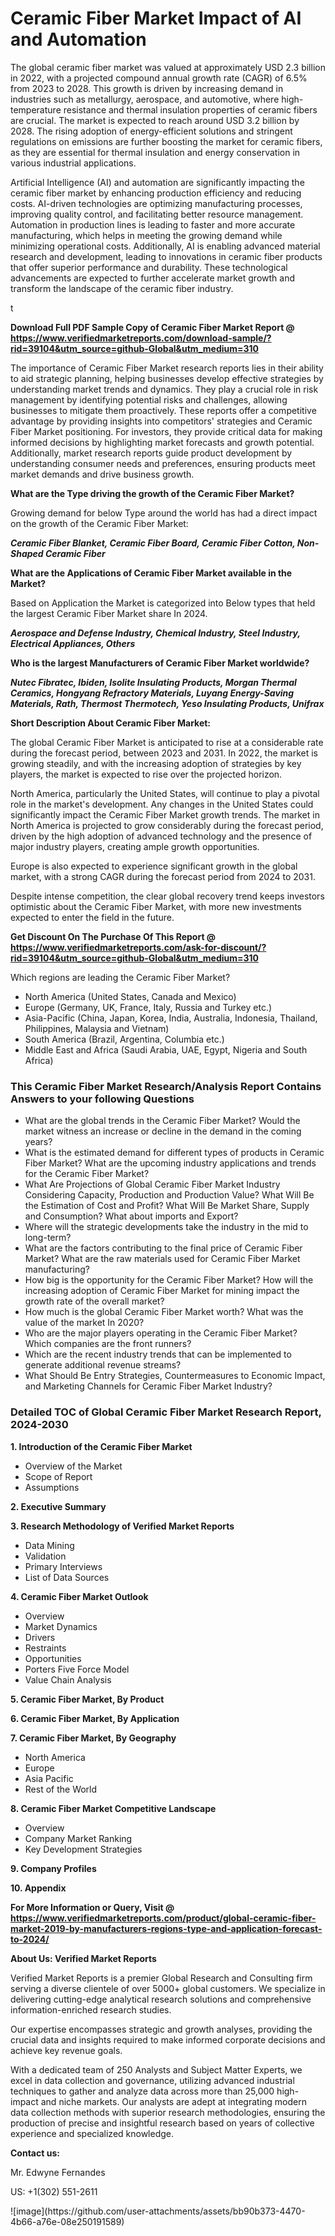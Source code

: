 <h1>Ceramic Fiber Market Impact of AI and Automation</h1><p>The global ceramic fiber market was valued at approximately USD 2.3 billion in 2022, with a projected compound annual growth rate (CAGR) of 6.5% from 2023 to 2028. This growth is driven by increasing demand in industries such as metallurgy, aerospace, and automotive, where high-temperature resistance and thermal insulation properties of ceramic fibers are crucial. The market is expected to reach around USD 3.2 billion by 2028. The rising adoption of energy-efficient solutions and stringent regulations on emissions are further boosting the market for ceramic fibers, as they are essential for thermal insulation and energy conservation in various industrial applications.</p><p>Artificial Intelligence (AI) and automation are significantly impacting the ceramic fiber market by enhancing production efficiency and reducing costs. AI-driven technologies are optimizing manufacturing processes, improving quality control, and facilitating better resource management. Automation in production lines is leading to faster and more accurate manufacturing, which helps in meeting the growing demand while minimizing operational costs. Additionally, AI is enabling advanced material research and development, leading to innovations in ceramic fiber products that offer superior performance and durability. These technological advancements are expected to further accelerate market growth and transform the landscape of the ceramic fiber industry.</p>t</p><p id="" class=""><strong>Download Full PDF Sample Copy of Ceramic Fiber Market Report @ <a href="https://www.verifiedmarketreports.com/download-sample/?rid=39104&utm_source=github-Global&utm_medium=310" target="_blank">https://www.verifiedmarketreports.com/download-sample/?rid=39104&utm_source=github-Global&utm_medium=310</a></strong></p><p>The importance of&nbsp;Ceramic Fiber Market research reports lies in their ability to aid strategic planning, helping businesses develop effective strategies by understanding market trends and dynamics. They play a crucial role in risk management by identifying potential risks and challenges, allowing businesses to mitigate them proactively. These reports offer a competitive advantage by providing insights into competitors' strategies and Ceramic Fiber Market positioning. For investors, they provide critical data for making informed decisions by highlighting market forecasts and growth potential. Additionally, market research reports guide product development by understanding consumer needs and preferences, ensuring products meet market demands and drive business growth.</p><p><strong>What are the&nbsp;Type driving the growth of the Ceramic Fiber Market?</strong></p><p id="" class="">Growing demand for below Type around the world has had a direct impact on the growth of the Ceramic Fiber Market:</p><em><strong> Ceramic Fiber Blanket, Ceramic Fiber Board, Ceramic Fiber Cotton, Non-Shaped Ceramic Fiber</strong></em></p><strong>What are the&nbsp;Applications&nbsp;of Ceramic Fiber Market available in the Market?</strong></p><p id="" class="">Based on Application the Market is categorized into Below types that held the largest Ceramic Fiber Market share In 2024.</p><em><strong>Aerospace and Defense Industry, Chemical Industry, Steel Industry, Electrical Appliances, Others</strong></em></p><strong>Who is the largest Manufacturers of Ceramic Fiber Market worldwide?</strong></p><p><em><strong>Nutec Fibratec, Ibiden, Isolite Insulating Products, Morgan Thermal Ceramics, Hongyang Refractory Materials, Luyang Energy-Saving Materials, Rath, Thermost Thermotech, Yeso Insulating Products, Unifrax</strong></em></p><p id="" class=""><strong>Short Description About Ceramic Fiber Market:</strong></p><p>The global Ceramic Fiber Market is anticipated to rise at a considerable rate during the forecast period, between 2023 and 2031. In 2022, the market is growing steadily, and with the increasing adoption of strategies by key players, the market is expected to rise over the projected horizon.</p><p>North America, particularly the United States, will continue to play a pivotal role in the market's development. Any changes in the United States could significantly impact the Ceramic Fiber Market growth trends. The market in North America is projected to grow considerably during the forecast period, driven by the high adoption of advanced technology and the presence of major industry players, creating ample growth opportunities.</p><p>Europe is also expected to experience significant growth in the global market, with a strong CAGR during the forecast period from 2024 to 2031.</p><p>Despite intense competition, the clear global recovery trend keeps investors optimistic about the Ceramic Fiber Market, with more new investments expected to enter the field in the future.</p><p id="" class=""><strong>Get Discount On The Purchase Of This Report @ <a href="https://www.verifiedmarketreports.com/ask-for-discount/?rid=39104&utm_source=github-Global&utm_medium=310" target="_blank">https://www.verifiedmarketreports.com/ask-for-discount/?rid=39104&utm_source=github-Global&utm_medium=310</a></strong></p>Which regions are leading the Ceramic Fiber Market?</p><ul><li>North America (United States, Canada and Mexico)</li><li>Europe (Germany, UK, France, Italy, Russia and Turkey etc.)</li><li>Asia-Pacific (China, Japan, Korea, India, Australia, Indonesia, Thailand, Philippines, Malaysia and Vietnam)</li><li>South America (Brazil, Argentina, Columbia etc.)</li><li>Middle East and Africa (Saudi Arabia, UAE, Egypt, Nigeria and South Africa)</li></ul><h3 id="" class="">This Ceramic Fiber Market Research/Analysis Report Contains Answers to your following Questions</h3><ul><li>What are the global trends in the Ceramic Fiber Market? Would the market witness an increase or decline in the demand in the coming years?</li><li>What is the estimated demand for different types of products in Ceramic Fiber Market? What are the upcoming industry applications and trends for the Ceramic Fiber Market?</li><li>What Are Projections of Global Ceramic Fiber Market Industry Considering Capacity, Production and Production Value? What Will Be the Estimation of Cost and Profit? What Will Be Market Share, Supply and Consumption? What about imports and Export?</li><li>Where will the strategic developments take the industry in the mid to long-term?</li><li>What are the factors contributing to the final price of Ceramic Fiber Market? What are the raw materials used for Ceramic Fiber Market manufacturing?</li><li>How big is the opportunity for the Ceramic Fiber Market? How will the increasing adoption of Ceramic Fiber Market for mining impact the growth rate of the overall market?</li><li>How much is the global Ceramic Fiber Market worth? What was the value of the market In 2020?</li><li>Who are the major players operating in the Ceramic Fiber Market? Which companies are the front runners?</li><li>Which are the recent industry trends that can be implemented to generate additional revenue streams?</li><li>What Should Be Entry Strategies, Countermeasures to Economic Impact, and Marketing Channels for Ceramic Fiber Market Industry?</li></ul><h3 id="" class="">Detailed TOC of Global Ceramic Fiber Market Research Report, 2024-2030</h3><p id="" class=""><strong>1. Introduction of the Ceramic Fiber Market</strong></p><ul><li>Overview of the Market</li><li>Scope of Report</li><li>Assumptions</li></ul><p id="" class=""><strong>2. Executive Summary</strong></p><p id="" class=""><strong>3. Research Methodology of Verified Market Reports</strong></p><ul><li>Data Mining</li><li>Validation</li><li>Primary Interviews</li><li>List of Data Sources</li></ul><p id="" class=""><strong>4. Ceramic Fiber Market Outlook</strong></p><ul><li>Overview</li><li>Market Dynamics</li><li>Drivers</li><li>Restraints</li><li>Opportunities</li><li>Porters Five Force Model</li><li>Value Chain Analysis</li></ul><p id="" class=""><strong>5. Ceramic Fiber Market, By Product</strong></p><p id="" class=""><strong>6. Ceramic Fiber Market, By Application</strong></p><p id="" class=""><strong>7. Ceramic Fiber Market, By Geography</strong></p><ul><li>North America</li><li>Europe</li><li>Asia Pacific</li><li>Rest of the World</li></ul><p id="" class=""><strong>8. Ceramic Fiber Market Competitive Landscape</strong></p><ul><li>Overview</li><li>Company Market Ranking</li><li>Key Development Strategies</li></ul><p id="" class=""><strong>9. Company Profiles</strong></p><p id="" class=""><strong>10. Appendix</strong></p><p id="" class=""><strong>For More Information or Query, Visit @ <a href="https://www.verifiedmarketreports.com/product/global-ceramic-fiber-market-2019-by-manufacturers-regions-type-and-application-forecast-to-2024/" target="_blank">https://www.verifiedmarketreports.com/product/global-ceramic-fiber-market-2019-by-manufacturers-regions-type-and-application-forecast-to-2024/</a></strong></p><p id="" class=""><strong>About Us: Verified Market Reports</strong></p><p id="" class="">Verified Market Reports is a premier Global Research and Consulting firm serving a diverse clientele of over 5000+ global customers. We specialize in delivering cutting-edge analytical research solutions and comprehensive information-enriched research studies.</p><p id="" class="">Our expertise encompasses strategic and growth analyses, providing the crucial data and insights required to make informed corporate decisions and achieve key revenue goals.</p><p id="" class="">With a dedicated team of 250 Analysts and Subject Matter Experts, we excel in data collection and governance, utilizing advanced industrial techniques to gather and analyze data across more than 25,000 high-impact and niche markets. Our analysts are adept at integrating modern data collection methods with superior research methodologies, ensuring the production of precise and insightful research based on years of collective experience and specialized knowledge.</p><p id="" class=""><strong>Contact us:</strong></p><p id="" class="">Mr. Edwyne Fernandes</p><p id="" class="">US: +1(302) 551-2611</p>
![image](https://github.com/user-attachments/assets/bb90b373-4470-4b66-a76e-08e250191589)
